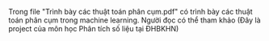 Trong file "Trình bày các thuật toán phân cụm.pdf" có trình bày các thuật toán phân cụm trong machine learning. Người đọc có thể tham khảo (Đây là project của môn học Phân tích số liệu tại ĐHBKHN)